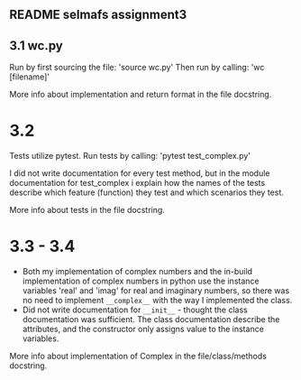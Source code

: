 ## README selmafs assignment3

## 3.1 wc.py
Run by first sourcing the file: 'source wc.py'
Then run by calling:            'wc [filename]'

More info about implementation and return format in the file docstring.

# 3.2
Tests utilize pytest.
Run tests by calling:           'pytest test_complex.py'

I did not write documentation for every test method, but in the module documentation for test_complex i explain how the names of the tests describe which feature (function) they test and which scenarios they test.

More info about tests in the file docstring.

# 3.3 - 3.4
- Both my implementation of complex numbers and the in-build implementation of complex numbers in python use the instance variables 'real' and 'imag' for real and imaginary numbers, so there was no need to implement `__complex__` with the way I implemented the class.
- Did not write documentation for `__init__` - thought the class documentation was sufficient. The class documentation describe the attributes, and the constructor only assigns value to the instance variables.


More info about implementation of Complex in the file/class/methods docstring.
